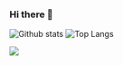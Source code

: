 ### Hi there 👋

![Github stats](https://github-readme-stats.vercel.app/api?username=mcbed&theme=default&count_private=true&show_icons=false&hide_title=false&include_all_commits=false)
![Top Langs](https://github-readme-stats.vercel.app/api/top-langs/?username=mcbed&layout=compact&hide=Matlab,C,javascript,html,LabVIEW,ProLog,objective-c,M,OpenEdge%20ABL,Batchfile,Perl,Roff,Jupyter%20Notebook,TCL,TLA,CSS,c%23,Makefile,Tex,GLSL,qmake,M4,scilab&langs_count=8&hide_title=false&theme=default&show_icons=true&include_all_commits=false,is_fork=false)

![](https://visitor-badge.glitch.me/badge?page_id=mcbed.mcbed)

<!--
**mcbed/mcbed** is a ✨ _special_ ✨ repository because its `README.md` (this file) appears on your GitHub profile.

Here are some ideas to get you started:

- 🔭 I’m currently working on ...
- 🌱 I’m currently learning ...
- 👯 I’m looking to collaborate on ...
- 🤔 I’m looking for help with ...
- 💬 Ask me about ...
- 📫 How to reach me: ...
- 😄 Pronouns: ...
- ⚡ Fun fact: ...
-->
